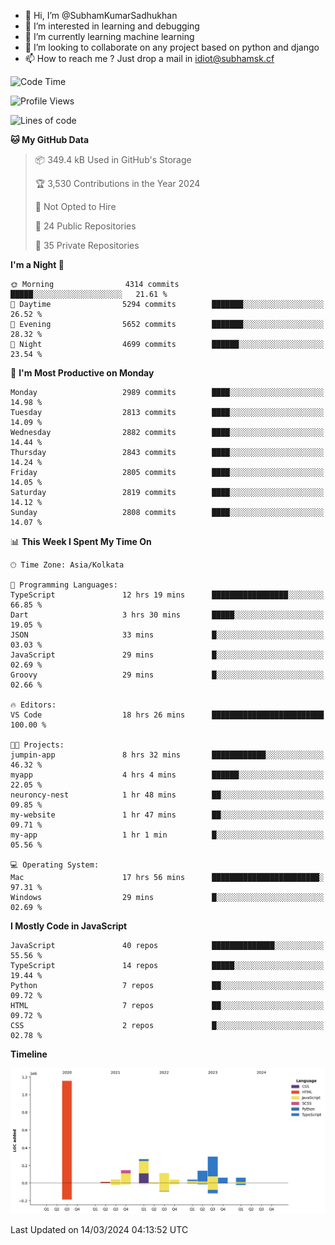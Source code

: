 - 👋 Hi, I’m @SubhamKumarSadhukhan
- 👀 I’m interested in learning and debugging
- 🌱 I’m currently learning machine learning
- 💞️ I’m looking to collaborate on any project based on python and django
- 📫 How to reach me ?
      Just drop a mail in idiot@subhamsk.cf

<!---
SubhamKumarSadhukhan/SubhamKumarSadhukhan is a ✨ special ✨ repository because its `README.md` (this file) appears on your GitHub profile.
You can click the Preview link to take a look at your changes.
--->


<!--START_SECTION:waka-->
![Code Time](http://img.shields.io/badge/Code%20Time-2%2C002%20hrs%2030%20mins-blue)

![Profile Views](http://img.shields.io/badge/Profile%20Views-30-blue)

![Lines of code](https://img.shields.io/badge/From%20Hello%20World%20I%27ve%20Written-2.4%20million%20lines%20of%20code-blue)

**🐱 My GitHub Data** 

> 📦 349.4 kB Used in GitHub's Storage 
 > 
> 🏆 3,530 Contributions in the Year 2024
 > 
> 🚫 Not Opted to Hire
 > 
> 📜 24 Public Repositories 
 > 
> 🔑 35 Private Repositories 
 > 
**I'm a Night 🦉** 

```text
🌞 Morning                4314 commits        █████░░░░░░░░░░░░░░░░░░░░   21.61 % 
🌆 Daytime                5294 commits        ███████░░░░░░░░░░░░░░░░░░   26.52 % 
🌃 Evening                5652 commits        ███████░░░░░░░░░░░░░░░░░░   28.32 % 
🌙 Night                  4699 commits        ██████░░░░░░░░░░░░░░░░░░░   23.54 % 
```
📅 **I'm Most Productive on Monday** 

```text
Monday                   2989 commits        ████░░░░░░░░░░░░░░░░░░░░░   14.98 % 
Tuesday                  2813 commits        ████░░░░░░░░░░░░░░░░░░░░░   14.09 % 
Wednesday                2882 commits        ████░░░░░░░░░░░░░░░░░░░░░   14.44 % 
Thursday                 2843 commits        ████░░░░░░░░░░░░░░░░░░░░░   14.24 % 
Friday                   2805 commits        ████░░░░░░░░░░░░░░░░░░░░░   14.05 % 
Saturday                 2819 commits        ████░░░░░░░░░░░░░░░░░░░░░   14.12 % 
Sunday                   2808 commits        ████░░░░░░░░░░░░░░░░░░░░░   14.07 % 
```


📊 **This Week I Spent My Time On** 

```text
🕑︎ Time Zone: Asia/Kolkata

💬 Programming Languages: 
TypeScript               12 hrs 19 mins      █████████████████░░░░░░░░   66.85 % 
Dart                     3 hrs 30 mins       █████░░░░░░░░░░░░░░░░░░░░   19.05 % 
JSON                     33 mins             █░░░░░░░░░░░░░░░░░░░░░░░░   03.03 % 
JavaScript               29 mins             █░░░░░░░░░░░░░░░░░░░░░░░░   02.69 % 
Groovy                   29 mins             █░░░░░░░░░░░░░░░░░░░░░░░░   02.66 % 

🔥 Editors: 
VS Code                  18 hrs 26 mins      █████████████████████████   100.00 % 

🐱‍💻 Projects: 
jumpin-app               8 hrs 32 mins       ████████████░░░░░░░░░░░░░   46.32 % 
myapp                    4 hrs 4 mins        ██████░░░░░░░░░░░░░░░░░░░   22.05 % 
neuroncy-nest            1 hr 48 mins        ██░░░░░░░░░░░░░░░░░░░░░░░   09.85 % 
my-website               1 hr 47 mins        ██░░░░░░░░░░░░░░░░░░░░░░░   09.71 % 
my-app                   1 hr 1 min          █░░░░░░░░░░░░░░░░░░░░░░░░   05.56 % 

💻 Operating System: 
Mac                      17 hrs 56 mins      ████████████████████████░   97.31 % 
Windows                  29 mins             █░░░░░░░░░░░░░░░░░░░░░░░░   02.69 % 
```

**I Mostly Code in JavaScript** 

```text
JavaScript               40 repos            ██████████████░░░░░░░░░░░   55.56 % 
TypeScript               14 repos            █████░░░░░░░░░░░░░░░░░░░░   19.44 % 
Python                   7 repos             ██░░░░░░░░░░░░░░░░░░░░░░░   09.72 % 
HTML                     7 repos             ██░░░░░░░░░░░░░░░░░░░░░░░   09.72 % 
CSS                      2 repos             █░░░░░░░░░░░░░░░░░░░░░░░░   02.78 % 
```



**Timeline**

![Lines of Code chart](https://raw.githubusercontent.com/SubhamKumarSadhukhan/SubhamKumarSadhukhan/main/assets/bar_graph.png)


 Last Updated on 14/03/2024 04:13:52 UTC
<!--END_SECTION:waka-->
